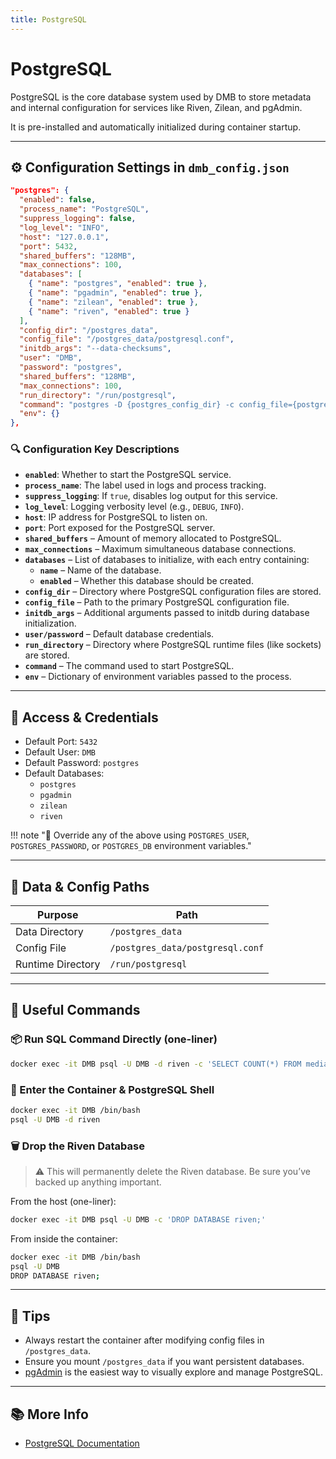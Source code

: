 ```yaml
---
title: PostgreSQL
---
```


# PostgreSQL

PostgreSQL is the core database system used by DMB to store metadata and internal configuration for services like Riven, Zilean, and pgAdmin. 

It is pre-installed and automatically initialized during container startup.

---

## ⚙️ Configuration Settings in `dmb_config.json`
```json
"postgres": {
  "enabled": false,
  "process_name": "PostgreSQL",
  "suppress_logging": false,
  "log_level": "INFO",
  "host": "127.0.0.1",
  "port": 5432,
  "shared_buffers": "128MB",
  "max_connections": 100,
  "databases": [
    { "name": "postgres", "enabled": true },
    { "name": "pgadmin", "enabled": true },
    { "name": "zilean", "enabled": true },
    { "name": "riven", "enabled": true }
  ],
  "config_dir": "/postgres_data",
  "config_file": "/postgres_data/postgresql.conf",
  "initdb_args": "--data-checksums",
  "user": "DMB",
  "password": "postgres",
  "shared_buffers": "128MB",
  "max_connections": 100,
  "run_directory": "/run/postgresql",
  "command": "postgres -D {postgres_config_dir} -c config_file={postgres_config_file}",
  "env": {}
},
```

### 🔍 Configuration Key Descriptions
- **`enabled`**: Whether to start the PostgreSQL service.
- **`process_name`**: The label used in logs and process tracking.
- **`suppress_logging`**: If `true`, disables log output for this service.
- **`log_level`**: Logging verbosity level (e.g., `DEBUG`, `INFO`).
- **`host`**: IP address for PostgreSQL to listen on.
- **`port`**: Port exposed for the PostgreSQL server.
- **`shared_buffers`** – Amount of memory allocated to PostgreSQL.
- **`max_connections`** – Maximum simultaneous database connections.
- **`databases`** – List of databases to initialize, with each entry containing:
    - **`name`** – Name of the database.
    - **`enabled`** – Whether this database should be created.
- **`config_dir`** – Directory where PostgreSQL configuration files are stored.
- **`config_file`** – Path to the primary PostgreSQL configuration file.
- **`initdb_args`** – Additional arguments passed to initdb during database initialization.
- **`user/password`** – Default database credentials.
- **`run_directory`** – Directory where PostgreSQL runtime files (like sockets) are stored.
- **`command`** – The command used to start PostgreSQL.
- **`env`** – Dictionary of environment variables passed to the process.


---

## 🚪 Access & Credentials
- Default Port: `5432`
- Default User: `DMB`
- Default Password: `postgres`
- Default Databases:
    - `postgres`
    - `pgadmin`
    - `zilean`
    - `riven`

!!! note "🔐 Override any of the above using `POSTGRES_USER`, `POSTGRES_PASSWORD`, or `POSTGRES_DB` environment variables."

---

## 📁 Data & Config Paths
| Purpose              | Path                      |
|----------------------|---------------------------|
| Data Directory       | `/postgres_data`          |
| Config File          | `/postgres_data/postgresql.conf` |
| Runtime Directory    | `/run/postgresql`         |

---

## 🧠 Useful Commands

### 📦 Run SQL Command Directly (one-liner)
```bash
docker exec -it DMB psql -U DMB -d riven -c 'SELECT COUNT(*) FROM media;'
```

### 🧭 Enter the Container & PostgreSQL Shell
```bash
docker exec -it DMB /bin/bash
psql -U DMB -d riven
```

### 🗑️ Drop the Riven Database
> ⚠️ This will permanently delete the Riven database. Be sure you’ve backed up anything important.

From the host (one-liner):
```bash
docker exec -it DMB psql -U DMB -c 'DROP DATABASE riven;'
```

From inside the container:
```bash
docker exec -it DMB /bin/bash
psql -U DMB
DROP DATABASE riven;
```

---

## 🧠 Tips
- Always restart the container after modifying config files in `/postgres_data`.
- Ensure you mount `/postgres_data` if you want persistent databases.
- [pgAdmin](../services/pgadmin.md) is the easiest way to visually explore and manage PostgreSQL.

---

## 📚 More Info
- [PostgreSQL Documentation](https://www.postgresql.org/docs/)
